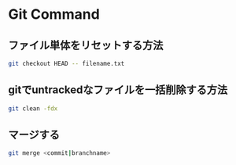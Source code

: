 # Git Command

## ファイル単体をリセットする方法

```bash
git checkout HEAD -- filename.txt
```

## gitでuntrackedなファイルを一括削除する方法

```bash
git clean -fdx
```

## マージする

```bash
git merge <commit|branchname>
```
